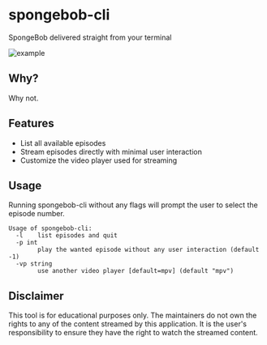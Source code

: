 # spongebob-cli
SpongeBob delivered straight from your terminal

![example](https://github.com/overflowy/spongebob-cli/assets/98480250/c3280a20-bc16-40c5-b1d8-6ce4602331f1)

## Why?

Why not.

## Features

- List all available episodes
- Stream episodes directly with minimal user interaction
- Customize the video player used for streaming

## Usage

Running spongebob-cli without any flags will prompt the user to select the episode number.

```
Usage of spongebob-cli:
  -l    list episodes and quit
  -p int
        play the wanted episode without any user interaction (default -1)
  -vp string
        use another video player [default=mpv] (default "mpv")
```

## Disclaimer

This tool is for educational purposes only. The maintainers do not own the rights to any of the content streamed by this application. It is the user's responsibility to ensure they have the right to watch the streamed content.
